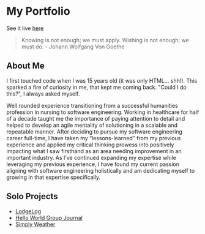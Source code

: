 # My Portfolio

See it live [here](https://tatia-portfolio.vercel.app)

> Knowing is not enough; we must apply.
> Wishing is not enough; we must do. - Johann Wolfgang Von Goethe

## About Me

I first touched code when I was 15 years old (it was only HTML... shh!). This sparked a fire of curiosity in me, that kept me coming back. "Could I do this?", I always asked myself.

Well rounded experience transitioning from a successful humanities profession in nursing to software engineering. Working in healthcare for half of a decade taught me the importance of paying attention to detail and helped to develop an agile mentality of solutioning in a scalable and repeatable manner. After deciding to pursue my software engineering career full-time, I have taken my “lessons-learned” from my previous experience and applied my critical thinking prowess into positively impacting what I saw firsthand as an area needing improvement in an important industry. As I’ve continued expanding my expertise while leveraging my previous experience, I have found my current passion aligning with software engineering holistically and am dedicating myself to growing in that expertise specifically.

## Solo Projects

* [LodgeLog](https://github.com/tatia-burdett/lodgelog-app)
* [Hello World Group Journal](https://github.com/tatia-burdett/hello-world-app)
* [Simply Weather](https://github.com/tatia-burdett/simply-weather)
